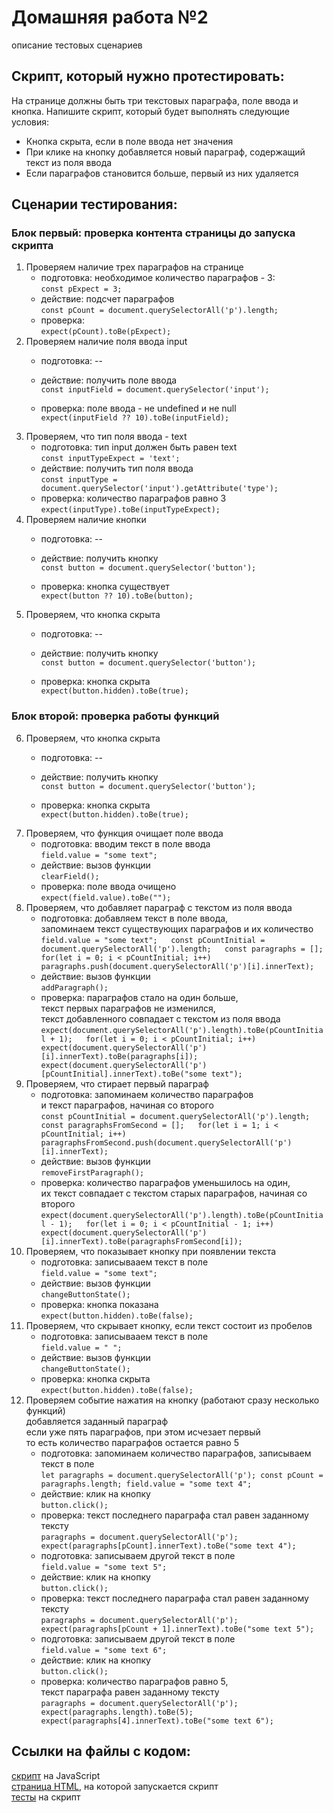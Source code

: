 Домашняя работа №2
==================

описание тестовых сценариев

Скрипт, который нужно протестировать:
-------------------------------------

На странице должны быть три текстовых параграфа, поле ввода и кнопка. Напишите скрипт, который будет выполнять следующие условия:

*   Кнопка скрыта, если в поле ввода нет значения
*   При клике на кнопку добавляется новый параграф, содержащий текст из поля ввода
*   Если параграфов становится больше, первый из них удаляется

Сценарии тестирования:
----------------------

### Блок первый: проверка контента страницы до запуска скрипта

1.  Проверяем наличие трех параграфов на странице
    *   подготовка: необходимое количество параграфов - 3:  
        `const pExpect = 3;`
    *   действие: подсчет параграфов  
        `const pCount = document.querySelectorAll('p').length;`
    *   проверка:  
        `expect(pCount).toBe(pExpect);`
2.  Проверяем наличие поля ввода input
    *   подготовка: --  
        
    *   действие: получить поле ввода  
        `const inputField = document.querySelector('input');`
    *   проверка: поле ввода - не undefined и не null  
        `expect(inputField ?? 10).toBe(inputField);`
3.  Проверяем, что тип поля ввода - text
    *   подготовка: тип input должен быть равен text  
        `const inputTypeExpect = 'text';`
    *   действие: получить тип поля ввода  
        `const inputType = document.querySelector('input').getAttribute('type');`
    *   проверка: количество параграфов равно 3  
        `expect(inputType).toBe(inputTypeExpect);`
4.  Проверяем наличие кнопки
    *   подготовка: --  
        
    *   действие: получить кнопку  
        `const button = document.querySelector('button');`
    *   проверка: кнопка существует  
        `expect(button ?? 10).toBe(button);`
5.  Проверяем, что кнопка скрыта
    *   подготовка: --  
        
    *   действие: получить кнопку  
        `const button = document.querySelector('button');`
    *   проверка: кнопка скрыта  
        `expect(button.hidden).toBe(true);`

### Блок второй: проверка работы функций

6.  Проверяем, что кнопка скрыта
    *   подготовка: --  
        
    *   действие: получить кнопку  
        `const button = document.querySelector('button');`
    *   проверка: кнопка скрыта  
        `expect(button.hidden).toBe(true);`
7.  Проверяем, что функция очищает поле ввода
    *   подготовка: вводим текст в поле ввода  
        `field.value = "some text";`
    *   действие: вызов функции  
        `clearField();`
    *   проверка: поле ввода очищено  
        `expect(field.value).toBe("");`
8.  Проверяем, что добавляет параграф с текстом из поля ввода
    *   подготовка: добавляем текст в поле ввода,  
        запоминаем текст существующих параграфов и их количество  
        `field.value = "some text";   const pCountInitial = document.querySelectorAll('p').length;   const paragraphs = [];   for(let i = 0; i < pCountInitial; i++)    paragraphs.push(document.querySelectorAll('p')[i].innerText);`
    *   действие: вызов функции  
        `addParagraph();`
    *   проверка: параграфов стало на один больше,  
        текст первых параграфов не изменился,  
        текст добавленного совпадает с текстом из поля ввода `expect(document.querySelectorAll('p').length).toBe(pCountInitial + 1);   for(let i = 0; i < pCountInitial; i++)    expect(document.querySelectorAll('p')[i].innerText).toBe(paragraphs[i]);   expect(document.querySelectorAll('p')[pCountInitial].innerText).toBe("some text");`
9.  Проверяем, что стирает первый параграф
    *   подготовка: запоминаем количество параграфов  
        и текст параграфов, начиная со второго  
        `const pCountInitial = document.querySelectorAll('p').length;   const paragraphsFromSecond = [];   for(let i = 1; i < pCountInitial; i++)    paragraphsFromSecond.push(document.querySelectorAll('p')[i].innerText);`
    *   действие: вызов функции  
        `removeFirstParagraph();`
    *   проверка: количество параграфов уменьшилось на один,  
        их текст совпадает с текстом старых параграфов, начиная со второго  
        `expect(document.querySelectorAll('p').length).toBe(pCountInitial - 1);   for(let i = 0; i < pCountInitial - 1; i++)    expect(document.querySelectorAll('p')[i].innerText).toBe(paragraphsFromSecond[i]);`
10.  Проверяем, что показывает кнопку при появлении текста
      *    подготовка: записывааем текст в поле  
        `field.value = "some text";`
        *   действие: вызов функции  
        `changeButtonState();`
        *   проверка: кнопка показана  
        `expect(button.hidden).toBe(false);`
11.  Проверяем, что скрывает кнопку, если текст состоит из пробелов
      *   подготовка: записывааем текст в поле  
        `field.value = " ";`
      *   действие: вызов функции  
        `changeButtonState();`
      *    проверка: кнопка скрыта  
        `expect(button.hidden).toBe(false);`
12.  Проверяем событие нажатия на кнопку (работают сразу несколько функций)  
    добавляется заданный параграф  
    если уже пять параграфов, при этом исчезает первый  
    то есть количество параграфов остается равно 5
      *   подготовка: запоминаем количество параграфов, записываем текст в поле  
        `let paragraphs = document.querySelectorAll('p');
const pCount = paragraphs.length;
field.value = "some text 4";`
      *   действие: клик на кнопку  
        `button.click();`
      *   проверка: текст последнего параграфа стал равен заданному тексту  
        `paragraphs = document.querySelectorAll('p');   expect(paragraphs[pCount].innerText).toBe("some text 4");`
      *   подготовка: записываем другой текст в поле  
        `field.value = "some text 5";`
      *   действие: клик на кнопку  
        `button.click();`
      *   проверка: текст последнего параграфа стал равен заданному тексту  
        `paragraphs = document.querySelectorAll('p');   expect(paragraphs[pCount + 1].innerText).toBe("some text 5");`
      *   подготовка: записываем другой текст в поле  
        `field.value = "some text 6";`
      *   действие: клик на кнопку  
        `button.click();`
      *   проверка: количество параграфов равно 5,  
        текст параграфа равен заданному тексту  
        `paragraphs = document.querySelectorAll('p');   expect(paragraphs.length).toBe(5); expect(paragraphs[4].innerText).toBe("some text 6");`

Ссылки на файлы с кодом:
------------------------

[скрипт](./script.js) на JavaScript  
[страница HTML](./example-page.html), на которой запускается скрипт  
[тесты](./example-page.test.js) на скрипт

